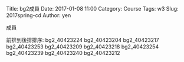 Title: bg2成員
Date: 2017-01-08 11:00
Category: Course
Tags: w3
Slug: 2017spring-cd
Author: yen

成員
<!-- PELICAN_END_SUMMARY -->
前排到後排排序:
bg2_40423224
bg2_40423204
bg2_40423217
bg2_40423253
bg2_40423209
bg2_40423218
bg2_40423254
bg2_40423239
bg2_40423240
bg2_40423212

